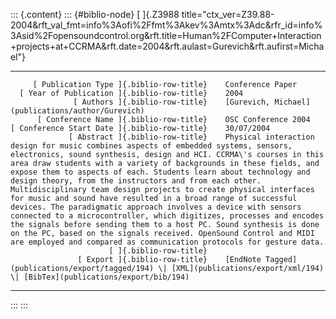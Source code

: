 ::: {.content}
::: {#biblio-node}
[ ]{.Z3988
title="ctx_ver=Z39.88-2004&rft_val_fmt=info%3Aofi%2Ffmt%3Akev%3Amtx%3Adc&rfr_id=info%3Asid%2Fopensoundcontrol.org&rft.title=Human%2FComputer+Interaction+projects+at+CCRMA&rft.date=2004&rft.aulast=Gurevich&rft.aufirst=Michael"}

  ---------------------------------------------- -- -----------------------------------------------------------------------------------------------------------------------------------------------------------------------------------------------------------------------------------------------------------------------------------------------------------------------------------------------------------------------------------------------------------------------------------------------------------------------------------------------------------------------------------------------------------------------------------------------------------------------------------------------------------------------------------------------------------------------------------------------------------------------------------------------------------------------------------------------------------------
         [ Publication Type ]{.biblio-row-title}    Conference Paper
      [ Year of Publication ]{.biblio-row-title}    2004
                  [ Authors ]{.biblio-row-title}    [Gurevich, Michael](publications/author/Gurevich)
          [ Conference Name ]{.biblio-row-title}    OSC Conference 2004
    [ Conference Start Date ]{.biblio-row-title}    30/07/2004
                 [ Abstract ]{.biblio-row-title}    Physical interaction design for music combines aspects of embedded systems, sensors, electronics, sound synthesis, design and HCI. CCRMA\'s courses in this area draw students with a variety of backgrounds in these fields, and expose them to aspects of each. Students learn about technology and design theory, from the instructors and from each other. Multidisciplinary team design projects to create physical interfaces for music and sound have resulted in a broad range of successful devices. The paradigmatic approach involves a device with sensors connected to a microcontroller, which digitizes, processes and encodes the signals before sending them to a host PC. Sound synthesis is done on the PC, based on the signals received. OpenSound Control and MIDI are employed and compared as communication protocols for gesture data.
                          [ ]{.biblio-row-title}    
                   [ Export ]{.biblio-row-title}    [EndNote Tagged](publications/export/tagged/194) \| [XML](publications/export/xml/194) \| [BibTex](publications/export/bib/194)
  ---------------------------------------------- -- -----------------------------------------------------------------------------------------------------------------------------------------------------------------------------------------------------------------------------------------------------------------------------------------------------------------------------------------------------------------------------------------------------------------------------------------------------------------------------------------------------------------------------------------------------------------------------------------------------------------------------------------------------------------------------------------------------------------------------------------------------------------------------------------------------------------------------------------------------------------
:::
:::
